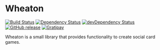 # Wheaton

[![Build Status](https://img.shields.io/travis/lessthanthree/wheaton.svg?style=flat)](https://travis-ci.org/lessthanthree/wheaton)
[![Dependency Status](https://david-dm.org/lessthanthree/wheaton/status.svg)](https://david-dm.org/lessthanthree/wheaton#info=dependencies)
[![devDependency Status](https://david-dm.org/lessthanthree/wheaton/dev-status.svg)](https://david-dm.org/lessthanthree/wheaton#info=devDependencies)
[![GitHub release](https://img.shields.io/github/release/lessthanthree/wheaton.svg?style=flat)](https://github.com/lessthanthree/wheaton/releases)
[![Gratipay](http://img.shields.io/gratipay/lessthanthree.svg?style=flat)](https://gratipay.com/lessthanthree/)

Wheaton is a small library that provides functionality to create social card games.
